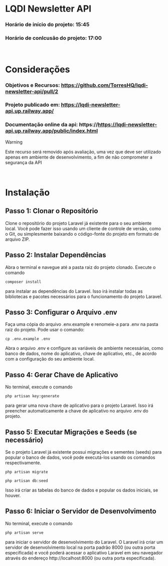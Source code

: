 # LQDI Newsletter API 
### Horário de início do projeto: 15:45
### Horário de conlcusão do projeto: 17:00

<br/>

# Considerações
### Objetivos e Recursos: https://github.com/TorresHQ/lqdi-newsletter-api/pull/2
### Projeto publicado em: https://lqdi-newsletter-api.up.railway.app/
### Documentação online da api: https://https://lqdi-newsletter-api.up.railway.app/public/index.html
> [!WARNING]
> Este recurso será removido após avaliação, uma vez que deve ser utilizado apenas em ambiente de desenvolvimento, a fim de não comprometer a segurança da API

<br/>

# Instalação
## Passo 1: Clonar o Repositório

Clone o repositório do projeto Laravel já existente para o seu ambiente local. Você pode fazer isso usando um cliente de controle de versão, como o Git, ou simplesmente baixando o código-fonte do projeto em formato de arquivo ZIP.

## Passo 2: Instalar Dependências

Abra o terminal e navegue até a pasta raiz do projeto clonado.
Execute o comando 
```
composer install
``` 
para instalar as dependências do Laravel. Isso irá instalar todas as bibliotecas e pacotes necessários para o funcionamento do projeto Laravel.

## Passo 3: Configurar o Arquivo .env

Faça uma cópia do arquivo .env.example e renomeie-a para .env na pasta raiz do projeto. Pode usar o comando:
```
cp .env.example .env
```
Abra o arquivo .env e configure as variáveis de ambiente necessárias, como banco de dados, nome do aplicativo, chave de aplicativo, etc., de acordo com a configuração do seu ambiente local.

## Passo 4: Gerar Chave de Aplicativo

No terminal, execute o comando 
```
php artisan key:generate 
```
para gerar uma nova chave de aplicativo para o projeto Laravel.
Isso irá preencher automaticamente a chave de aplicativo no arquivo .env do projeto.

## Passo 5: Executar Migrações e Seeds (se necessário)

Se o projeto Laravel já existente possui migrações e sementes (seeds) para popular o banco de dados, você pode executá-los  usando os comandos respectivamente.
```
php artisan migrate
```
 
```
php artisan db:seed
```
Isso irá criar as tabelas do banco de dados e popular os dados iniciais, se houver.

## Passo 6: Iniciar o Servidor de Desenvolvimento

No terminal, execute o comando 
```
php artisan serve 
```
para iniciar o servidor de desenvolvimento do Laravel.
O Laravel irá criar um servidor de desenvolvimento local na porta padrão 8000 (ou outra porta especificada) e você poderá acessar o aplicativo Laravel em seu navegador através do endereço http://localhost:8000 (ou outra porta especificada).

